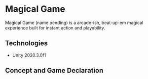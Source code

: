 # Magical Game
Magical Game (name pending) is a arcade-ish, beat-up-em magical experience built for instant action and playability.

## Technologies
- Unity 2020.3.0f1

## Concept and Game Declaration
 
